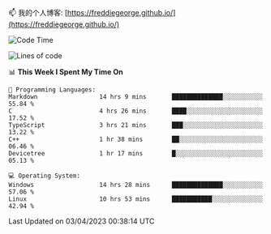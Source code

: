 

<!--
**FreddieGeorge/FreddieGeorge** is a ✨ _special_ ✨ repository because its `README.md` (this file) appears on your GitHub profile.

Here are some ideas to get you started:

- 🔭 I’m currently working on ...
- 🌱 I’m currently learning ...
- 👯 I’m looking to collaborate on ...
- 🤔 I’m looking for help with ...
- 💬 Ask me about ...
- 📫 How to reach me: ...
- 😄 Pronouns: ...
- ⚡ Fun fact: ...
-->


📫 我的个人博客: [https://freddiegeorge.github.io/](https://freddiegeorge.github.io/)


<!--START_SECTION:waka-->
![Code Time](http://img.shields.io/badge/Code%20Time-598%20hrs%203%20mins-blue)

![Lines of code](https://img.shields.io/badge/From%20Hello%20World%20I%27ve%20Written-1.4%20million%20lines%20of%20code-blue)

📊 **This Week I Spent My Time On** 

```text
💬 Programming Languages: 
Markdown                 14 hrs 9 mins       ██████████████░░░░░░░░░░░   55.84 % 
C                        4 hrs 26 mins       ████░░░░░░░░░░░░░░░░░░░░░   17.52 % 
TypeScript               3 hrs 21 mins       ███░░░░░░░░░░░░░░░░░░░░░░   13.22 % 
C++                      1 hr 38 mins        ██░░░░░░░░░░░░░░░░░░░░░░░   06.46 % 
Devicetree               1 hr 17 mins        █░░░░░░░░░░░░░░░░░░░░░░░░   05.13 % 

💻 Operating System: 
Windows                  14 hrs 28 mins      ██████████████░░░░░░░░░░░   57.06 % 
Linux                    10 hrs 53 mins      ███████████░░░░░░░░░░░░░░   42.94 % 
```


 Last Updated on 03/04/2023 00:38:14 UTC
<!--END_SECTION:waka-->
